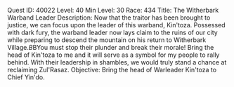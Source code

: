 Quest ID: 40022
Level: 40
Min Level: 30
Race: 434
Title: The Witherbark Warband Leader
Description: Now that the traitor has been brought to justice, we can focus upon the leader of this warband, Kin'toza. Possessed with dark fury, the warband leader now lays claim to the ruins of our city while preparing to descend the mountain on his return to Witherbark Village.$B$BYou must stop their plunder and break their morale! Bring the head of Kin'toza to me and it will serve as a symbol for my people to rally behind. With their leadership in shambles, we would truly stand a chance at reclaiming Zul'Rasaz.
Objective: Bring the head of Warleader Kin'toza to Chief Yin'do.
